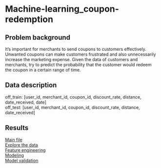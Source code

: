 # Machine-learning_coupon-redemption

## Problem background
It’s important for merchants to send coupons to customers effectively. Unwanted coupons can make customers frustrated and also unnecessarily increase the marketing expense. Given the data of customers and merchants, try to predict the probability that the customer would redeem the coupon in a certain range of time.

## Data description
off_train: [user_id, merchant_id, coupon_id, discount_rate, distance, date_received, date]  
off_test: [user_id, merchant_id, coupon_id, discount_rate, distance, date_received]

## Results
[Main file](https://github.com/Ziziaozzz/Machine-learning_coupon-redemption/blob/main/Prediction%20of%20coupon%20redemption_main.ipynb)  
[Explore the data](https://github.com/Ziziaozzz/Machine-learning_coupon-redemption/blob/main/Prediction%20of%20coupon%20redemption_explore%20data.ipynb)  
[Feature engineering](https://github.com/Ziziaozzz/Machine-learning_coupon-redemption/blob/main/Prediction%20of%20coupon%20redemption_feature%20engineering.ipynb)  
[Modeling](https://github.com/Ziziaozzz/Machine-learning_coupon-redemption/blob/main/Prediction%20of%20coupon%20redemption_modeling.ipynb)  
[Model validation](https://github.com/Ziziaozzz/Machine-learning_coupon-redemption/blob/main/Prediction%20of%20coupon%20redemption_model%20validation.ipynb)  

